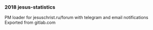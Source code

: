 ### 2018 jesus-statistics
PM loader for jesuschrist.ru/forum with telegram and email notifications  
Exported from gitlab.com

